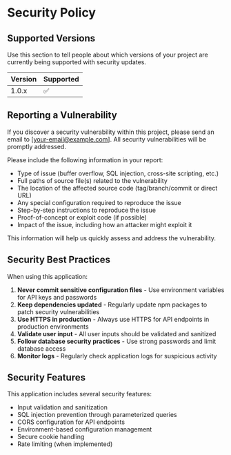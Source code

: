 # Security Policy

## Supported Versions

Use this section to tell people about which versions of your project are currently being supported with security updates.

| Version | Supported          |
| ------- | ------------------ |
| 1.0.x   | :white_check_mark: |

## Reporting a Vulnerability

If you discover a security vulnerability within this project, please send an email to [your-email@example.com]. All security vulnerabilities will be promptly addressed.

Please include the following information in your report:

- Type of issue (buffer overflow, SQL injection, cross-site scripting, etc.)
- Full paths of source file(s) related to the vulnerability
- The location of the affected source code (tag/branch/commit or direct URL)
- Any special configuration required to reproduce the issue
- Step-by-step instructions to reproduce the issue
- Proof-of-concept or exploit code (if possible)
- Impact of the issue, including how an attacker might exploit it

This information will help us quickly assess and address the vulnerability.

## Security Best Practices

When using this application:

1. **Never commit sensitive configuration files** - Use environment variables for API keys and passwords
2. **Keep dependencies updated** - Regularly update npm packages to patch security vulnerabilities
3. **Use HTTPS in production** - Always use HTTPS for API endpoints in production environments
4. **Validate user input** - All user inputs should be validated and sanitized
5. **Follow database security practices** - Use strong passwords and limit database access
6. **Monitor logs** - Regularly check application logs for suspicious activity

## Security Features

This application includes several security features:

- Input validation and sanitization
- SQL injection prevention through parameterized queries
- CORS configuration for API endpoints
- Environment-based configuration management
- Secure cookie handling
- Rate limiting (when implemented) 